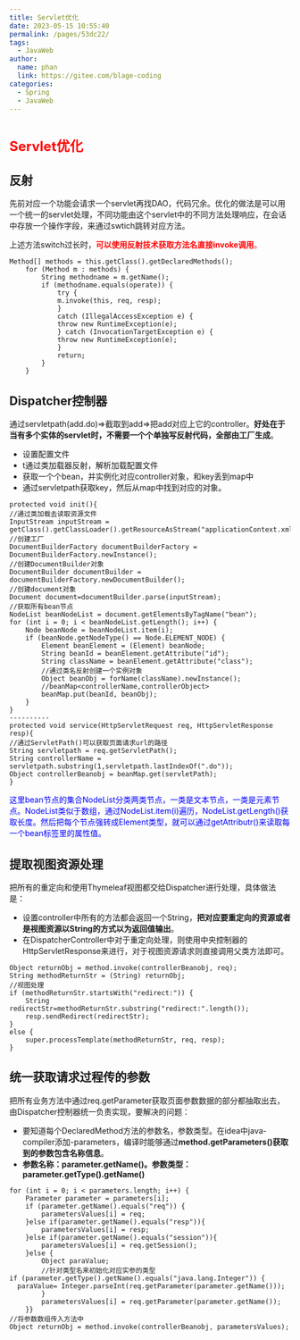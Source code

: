 ```yaml
---
title: Servlet优化
date: 2023-05-15 10:55:40
permalink: /pages/53dc22/
tags: 
  - JavaWeb
author: 
  name: phan
  link: https://gitee.com/blage-coding
categories: 
  - Spring
  - JavaWeb
---
```

# <font color='red' size=5>Servlet优化</font>

## 反射

先前对应一个功能会请求一个servlet再找DAO，代码冗余。优化的做法是可以用一个统一的servlet处理，不同功能由这个servlet中的不同方法处理响应，在会话中存放一个操作字段，来通过swtich跳转对应方法。

上述方法switch过长时，<font color='red'>**可以使用反射技术获取方法名直接invoke调用**。</font>

```
Method[] methods = this.getClass().getDeclaredMethods();
	for (Method m : methods) {
        String methodname = m.getName();
        if (methodname.equals(operate)) {
            try {
            m.invoke(this, req, resp);
            }
          	catch (IllegalAccessException e) {
            throw new RuntimeException(e);
            } catch (InvocationTargetException e) {
            throw new RuntimeException(e);
            }
        	return;
        }
	}
```

## Dispatcher控制器

通过servletpath(add.do)=>截取到add=>把add对应上它的controller。**好处在于当有多个实体的servlet时，不需要一个个单独写反射代码，全部由工厂生成**。

- 设置配置文件
- t通过类加载器反射，解析加载配置文件
- 获取一个个bean，并实例化对应controller对象，和key丢到map中
- 通过servletpath获取key，然后从map中找到对应的对象。

```
protected void init(){
//通过类加载去读取资源文件
InputStream inputStream = getClass().getClassLoader().getResourceAsStream("applicationContext.xml");
//创建工厂
DocumentBuilderFactory documentBuilderFactory = DocumentBuilderFactory.newInstance();
//创建DocumentBuilder对象
DocumentBuilder documentBuilder = documentBuilderFactory.newDocumentBuilder();
//创建document对象
Document document=documentBuilder.parse(inputStream);
//获取所有bean节点
NodeList beanNodeList = document.getElementsByTagName("bean");
for (int i = 0; i < beanNodeList.getLength(); i++) {
    Node beanNode = beanNodeList.item(i);
    if (beanNode.getNodeType() == Node.ELEMENT_NODE) {
        Element beanElement = (Element) beanNode;
        String beanId = beanElement.getAttribute("id");
        String className = beanElement.getAttribute("class");
        //通过类名反射创建一个实例对象
        Object beanObj = forName(className).newInstance();
        //beanMap<controllerName,controllerObject>
        beanMap.put(beanId, beanObj);
    }
}
----------
protected void service(HttpServletRequest req, HttpServletResponse resp){
//通过ServletPath()可以获取页面请求url的路径
String servletpath = req.getServletPath();
String controllerName = servletpath.substring(1,servletpath.lastIndexOf(".do"));
Object controllerBeanobj = beanMap.get(servletPath);
}
```

<font color='blue'>这里bean节点的集合NodeList分类两类节点，一类是文本节点，一类是元素节点。NodeList类似于数组，通过NodeList.item(i)遍历，NodeList.getLength()获取长度。然后把每个节点强转成Element类型，就可以通过getAttributr()来读取每一个bean标签里的属性值。</font>

## 提取视图资源处理

把所有的重定向和使用Thymeleaf视图都交给Dispatcher进行处理，具体做法是：

- 设置controller中所有的方法都会返回一个String，**把对应要重定向的资源或者是视图资源以String的方式以为返回值输出**。
- 在DispatcherController中对于重定向处理，则使用中央控制器的HttpServletResponse来进行，对于视图资源请求则直接调用父类方法即可。

```
Object returnObj = method.invoke(controllerBeanobj, req);
String methodReturnStr = (String) returnObj;
//视图处理
if (methodReturnStr.startsWith("redirect:")) {
    String redirectStr=methodReturnStr.substring("redirect:".length());
    resp.sendRedirect(redirectStr);
}
else {
    super.processTemplate(methodReturnStr, req, resp);
}
```

## 统一获取请求过程传的参数

把所有业务方法中通过req.getParameter获取页面参数数据的部分都抽取出去，由Dispatcher控制器统一负责实现，要解决的问题：

- 要知道每个DeclaredMethod方法的参数名，参数类型。在idea中java-compiler添加-parameters，编译时能够通过**method.getParameters()获取到的参数包含名称信息**。
- **参数名称：parameter.getName()。参数类型：parameter.getType().getName()**

```
for (int i = 0; i < parameters.length; i++) {
    Parameter parameter = parameters[i];
    if (parameter.getName().equals("req")) {
        parametersValues[i] = req;
    }else if(parameter.getName().equals("resp")){
        parametersValues[i] = resp;
    }else if(parameter.getName().equals("session")){
        parametersValues[i] = req.getSession();
    }else {
        Object paraValue;
        //针对类型名来初始化对应实参的类型
if (parameter.getType().getName().equals("java.lang.Integer")) {
  paraValue= Integer.parseInt(req.getParameter(parameter.getName()));
        }
        parametersValues[i] = req.getParameter(parameter.getName());
    }}
//将参数数组传入方法中
Object returnObj = method.invoke(controllerBeanobj, parametersValues);
```

